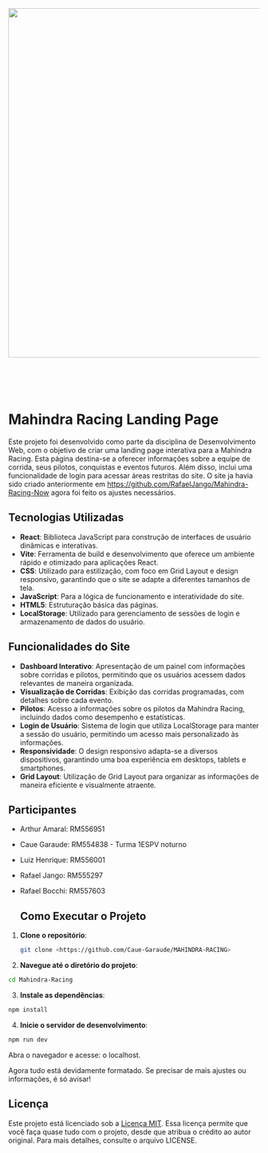 <div align="center">
<img src="https://github.com/RafaelJango/Mahindra-Racing-Now/assets/122299872/0df31e5d-a617-4af4-9856-549ff7850cf8" width="700px"/>
</div> <br><br><br><br>

# Mahindra Racing Landing Page

Este projeto foi desenvolvido como parte da disciplina de Desenvolvimento Web, com o objetivo de criar uma landing page interativa para a Mahindra Racing. Esta página destina-se a oferecer informações sobre a equipe de corrida, seus pilotos, conquistas e eventos futuros. Além disso, inclui uma funcionalidade de login para acessar áreas restritas do site.
O site ja havia sido criado anteriormente em https://github.com/RafaelJango/Mahindra-Racing-Now agora foi feito os ajustes necessários.



## Tecnologias Utilizadas

- **React**: Biblioteca JavaScript para construção de interfaces de usuário dinâmicas e interativas.
- **Vite**: Ferramenta de build e desenvolvimento que oferece um ambiente rápido e otimizado para aplicações React.
- **CSS**: Utilizado para estilização, com foco em Grid Layout e design responsivo, garantindo que o site se adapte a diferentes tamanhos de tela.
- **JavaScript**: Para a lógica de funcionamento e interatividade do site.
- **HTML5**: Estruturação básica das páginas.
- **LocalStorage**: Utilizado para gerenciamento de sessões de login e armazenamento de dados do usuário.

## Funcionalidades do Site

- **Dashboard Interativo**: Apresentação de um painel com informações sobre corridas e pilotos, permitindo que os usuários acessem dados relevantes de maneira organizada.
- **Visualização de Corridas**: Exibição das corridas programadas, com detalhes sobre cada evento.
- **Pilotos**: Acesso a informações sobre os pilotos da Mahindra Racing, incluindo dados como desempenho e estatísticas.
- **Login de Usuário**: Sistema de login que utiliza LocalStorage para manter a sessão do usuário, permitindo um acesso mais personalizado às informações.
- **Responsividade**: O design responsivo adapta-se a diversos dispositivos, garantindo uma boa experiência em desktops, tablets e smartphones.
- **Grid Layout**: Utilização de Grid Layout para organizar as informações de maneira eficiente e visualmente atraente.

## Participantes

- Arthur Amaral: RM556951
- Caue Garaude: RM554838 - Turma 1ESPV noturno
- Luiz Henrique: RM556001
- Rafael Jango: RM555297
- Rafael Bocchi: RM557603

  ## Como Executar o Projeto

1. **Clone o repositório**:
   ```bash
   git clone <https://github.com/Caue-Garaude/MAHINDRA-RACING>
   
2. **Navegue até o diretório do projeto**:
 ```bash
cd Mahindra-Racing
```

3. **Instale as dependências**:
```bash
npm install
```

4. **Inicie o servidor de desenvolvimento**:

```bash
npm run dev
```
Abra o navegador e acesse: o localhost.

Agora tudo está devidamente formatado. Se precisar de mais ajustes ou informações, é só avisar!

## Licença

Este projeto está licenciado sob a [Licença MIT](LICENSE). Essa licença permite que você faça quase tudo com o projeto, desde que atribua o crédito ao autor original. Para mais detalhes, consulte o arquivo LICENSE.
